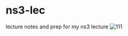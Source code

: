 # ns3-lec
lecture notes and prep for my ns3 lecture
![111](http://photo.weibo.com/3219445383/wbphotos/large/mid/3983416472975053/pid/bfe4d687gw1f4lm647b7oj20jg06175h)
